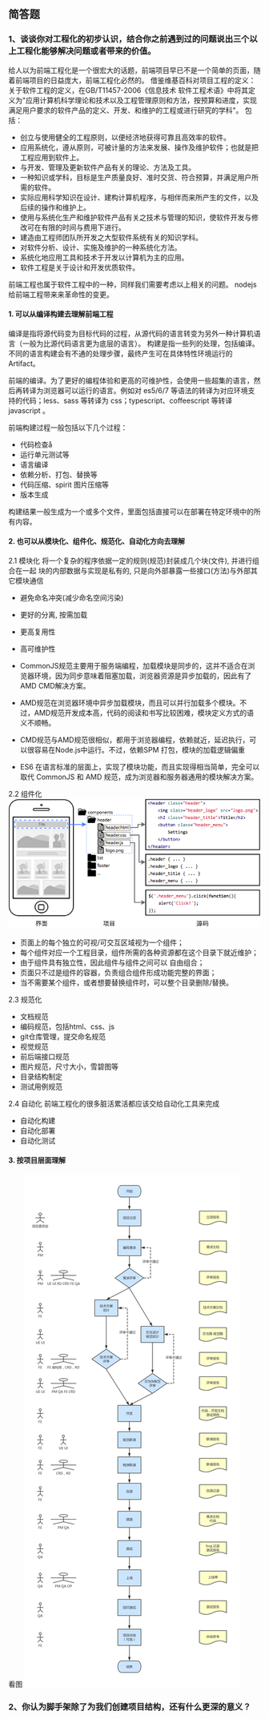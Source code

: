 
## 简答题
### 1、谈谈你对工程化的初步认识，结合你之前遇到过的问题说出三个以上工程化能够解决问题或者带来的价值。
给人以为前端工程化是一个很宏大的话题，前端项目早已不是一个简单的页面，随着前端项目的日益庞大，前端工程化必然的。
借鉴维基百科对项目工程的定义：
关于软件工程的定义，在GB/T11457-2006《信息技术 软件工程术语》中将其定义为"应用计算机科学理论和技术以及工程管理原则和方法，按预算和进度，实现满足用户要求的软件产品的定义、开发、和维护的工程或进行研究的学科"。
包括：
- 创立与使用健全的工程原则，以便经济地获得可靠且高效率的软件。
- 应用系统化，遵从原则，可被计量的方法来发展、操作及维护软件；也就是把工程应用到软件上。
- 与开发、管理及更新软件产品有关的理论、方法及工具。
- 一种知识或学科，目标是生产质量良好、准时交货、符合预算，并满足用户所需的软件。
- 实际应用科学知识在设计、建构计算机程序，与相伴而来所产生的文件，以及后续的操作和维护上。
- 使用与系统化生产和维护软件产品有关之技术与管理的知识，使软件开发与修改可在有限的时间与费用下进行。
- 建造由工程师团队所开发之大型软件系统有关的知识学科。
- 对软件分析、设计、实施及维护的一种系统化方法。
- 系统化地应用工具和技术于开发以计算机为主的应用。
- 软件工程是关于设计和开发优质软件。

前端工程也属于软件工程中的一种，同样我们需要考虑以上相关的问题。
nodejs给前端工程带来来革命性的变更。
#### 1. 可以从编译构建去理解前端工程
编译是指将源代码变为目标代码的过程，从源代码的语言转变为另外一种计算机语言（一般为比源代码语言更为底层的语言）。
构建是指一些列的处理，包括编译。不同的语言构建会有不通的处理步骤，最终产生可在具体特性环境运行的Artifact。

前端的编译。为了更好的编程体验和更高的可维护性，会使用一些超集的语言，然后再转译为浏览器可以运行的语言。例如对 es5/6/7 等语法的转译为对应环境支持的代码；less、sass 等转译为 css；typescript、coffeescript 等转译 javascript 。

前端构建过程一般包括以下几个过程：

- 代码检查å
- 运行单元测试等
- 语言编译
- 依赖分析、打包、替换等
- 代码压缩、spirit 图片压缩等
- 版本生成

构建结果一般生成为一个或多个文件，里面包括直接可以在部署在特定环境中的所有内容。

#### 2. 也可以从模块化、组件化、规范化、自动化方向去理解
2.1 模块化
将一个复杂的程序依据一定的规则(规范)封装成几个块(文件), 并进行组合在一起
块的内部数据与实现是私有的, 只是向外部暴露一些接口(方法)与外部其它模块通信
- 避免命名冲突(减少命名空间污染)
- 更好的分离, 按需加载
- 更高复用性
- 高可维护性

- CommonJS规范主要用于服务端编程，加载模块是同步的，这并不适合在浏览器环境，因为同步意味着阻塞加载，浏览器资源是异步加载的，因此有了AMD CMD解决方案。
- AMD规范在浏览器环境中异步加载模块，而且可以并行加载多个模块。不过，AMD规范开发成本高，代码的阅读和书写比较困难，模块定义方式的语义不顺畅。
- CMD规范与AMD规范很相似，都用于浏览器编程，依赖就近，延迟执行，可以很容易在Node.js中运行。不过，依赖SPM 打包，模块的加载逻辑偏重
- ES6 在语言标准的层面上，实现了模块功能，而且实现得相当简单，完全可以取代 CommonJS 和 AMD 规范，成为浏览器和服务器通用的模块解决方案。

2.2 组件化
![avatar](./images/1.png)
- 页面上的每个独立的可视/可交互区域视为一个组件；
- 每个组件对应一个工程目录，组件所需的各种资源都在这个目录下就近维护；
- 由于组件具有独立性，因此组件与组件之间可以 自由组合；
- 页面只不过是组件的容器，负责组合组件形成功能完整的界面；
- 当不需要某个组件，或者想要替换组件时，可以整个目录删除/替换。

2.3 规范化
- 文档规范
- 编码规范，包括html、css、js
- git仓库管理，提交命名规范
- 视觉规范
- 前后端接口规范
- 图片规范，尺寸大小，雪碧图等
- 目录结构制定
- 测试用例规范

2.4 自动化
前端工程化的很多脏活累活都应该交给自动化工具来完成
- 自动化构建
- 自动化部署
- 自动化测试

#### 3. 按项目层面理解
看图
![avatar](./images/2.jpg)

### 2、你认为脚手架除了为我们创建项目结构，还有什么更深的意义？
